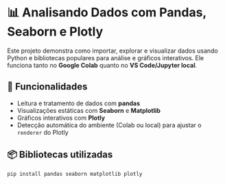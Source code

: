 # 📊 Analisando Dados com Pandas, Seaborn e Plotly

Este projeto demonstra como importar, explorar e visualizar dados usando Python e bibliotecas populares para análise e gráficos interativos. Ele funciona tanto no **Google Colab** quanto no **VS Code/Jupyter local**.

## 🚀 Funcionalidades
- Leitura e tratamento de dados com **pandas**
- Visualizações estáticas com **Seaborn** e **Matplotlib**
- Gráficos interativos com **Plotly**
- Detecção automática do ambiente (Colab ou local) para ajustar o `renderer` do Plotly

## 📦 Bibliotecas utilizadas
```bash
pip install pandas seaborn matplotlib plotly

